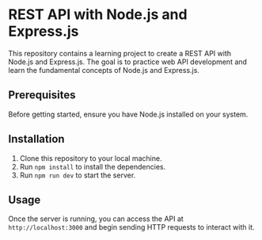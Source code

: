 # REST API with Node.js and Express.js

This repository contains a learning project to create a REST API with Node.js and Express.js. The goal is to practice web API development and learn the fundamental concepts of Node.js and Express.js.

## Prerequisites

Before getting started, ensure you have Node.js installed on your system.

## Installation

1. Clone this repository to your local machine.
2. Run `npm install` to install the dependencies.
3. Run `npm run dev` to start the server.

## Usage

Once the server is running, you can access the API at `http://localhost:3000` and begin sending HTTP requests to interact with it.
